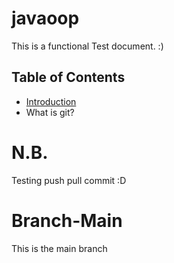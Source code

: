 # javaoop
This is a functional Test document. :)

## Table of Contents
- [Introduction](#introduction)
- What is git?

# N.B.
Testing push pull commit :D

# Branch-Main
This is the main branch